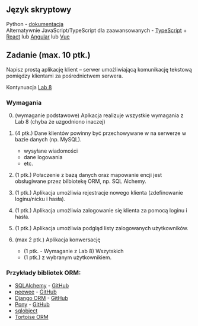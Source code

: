 ## Język skryptowy

Python - [dokumentacja](https://docs.python.org/3/tutorial/index.html)   
Alternatywnie JavaScript/TypeScript dla zaawansowanych - [TypeScript](https://www.typescriptlang.org) + [React](https://reactjs.org) lub [Angular](https://angular.io) lub [Vue](https://vuejs.org)   

## Zadanie (max. 10 ptk.)

Napisz prostą aplikację klient – serwer umożliwiającą komunikację tekstową pomiędzy klientami za pośrednictwem serwera.

Kontynuacja [Lab 8](../Lab-8/README.md)

### Wymagania

0. (wymaganie podstawowe) Aplkacja realizuje wszystkie wymagania z Lab 8 (chyba że uzgodniono inaczej) 

1. (4 ptk.) Dane klientów powinny być przechowywane w na serwerze w bazie danych (np. MySQL).
    - wysyłane wiadomości
    - dane logowania
    - etc.

2. (1 ptk.) Połaczenie z bazą danych oraz mapowanie encji jest obsługiwane przez bilbiotekę ORM, np. SQL Alchemy.

3. (1 ptk.) Aplikacja umożliwia rejestracje nowego klienta (zdefinowanie loginu/nicku i hasła).

4. (1 ptk.) Aplikacja umożliwia zalogowanie się klienta za pomocą loginu i hasła.

5. (1 ptk.) Aplikacja umożliwia podgląd listy zalogowanych użytkowników.

6. (max 2 ptk.) Aplikacja konwersację 
   - (1 ptk. - Wymaganie z Lab 8) Wszytskich
   - (1 ptk.) z wybranym użytkownikiem.


### Przykłady bibliotek ORM:
   - [SQLAlchemy](https://www.sqlalchemy.org) - [GitHub](https://github.com/zzzeek/sqlalchemy)
   - [peewee](http://docs.peewee-orm.com/en/latest/) - [GitHub](https://github.com/coleifer/peewee)
   - [Django ORM](http://www.djangoproject.com) - [GitHub](https://github.com/django/django)
   - [Pony](https://ponyorm.org) - [GitHub](https://github.com/ponyorm/pony)
   - [sqlobject](http://sqlobject.org)
   - [Tortoise ORM](https://tortoise-orm.readthedocs.io/en/latest/)